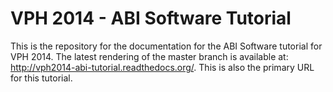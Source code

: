 # VPH 2014 - ABI Software Tutorial

This is the repository for the documentation for the ABI Software
tutorial for VPH 2014. The latest rendering of the master branch
is available at: http://vph2014-abi-tutorial.readthedocs.org/. This
is also the primary URL for this tutorial.
